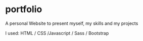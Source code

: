 # portfolio
A personal Website to present myself, my skills and my projects

I used: HTML / CSS /Javascript / Sass / Bootstrap
